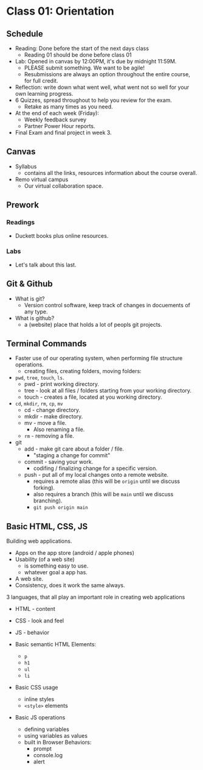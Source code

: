# Class 01: Orientation

## Schedule

* Reading: Done before the start of the next days class
  * Reading 01 should be done before class 01
* Lab: Opened in canvas by 12:00PM, it's due by midnight 11:59M.
  * PLEASE submit something. We want to be agile!
  * Resubmissions are always an option throughout the entire course, for full credit.
* Reflection:  write down what went well, what went not so well for your own learning progress.
* 6 Quizzes, spread throughout to help you review for the exam.
  * Retake as many times as you need.
* At the end of each week (Friday):
  * Weekly feedback survey
  * Partner Power Hour reports.
* Final Exam and final project in week 3.

## Canvas

* Syllabus
  * contains all the links, resources information about the course overall.
* Remo virtual campus
  * Our virtual collaboration space.

## Prework

### Readings

* Duckett books plus online resources.

### Labs

* Let's talk about this last.

## Git & Github

* What is git?
  * Version control software, keep track of changes in docuements of any type.
* What is github?
  * a (website) place that holds a lot of peopls git projects.

## Terminal Commands

* Faster use of our operating system, when performing file structure operations.
  * creating files, creating folders, moving folders:
* `pwd`, `tree`, `touch`, `ls`.
  * pwd - print working directory.
  * tree - look at all files / folders starting from your working directory.
  * touch - creates a file, located at you working directory.
* `cd`, `mkdir`, `rm`, `cp`, `mv`
  * cd - change directory.
  * mkdir - make directory.
  * mv - move a file.
    * Also renaming a file.
  * `rm` - removing a file.
* git
  * add - make git care about a folder / file.
    * "staging a change for commit"
  * commit - saving your work.
    * codifing  / finalizing change for a specific version.
  * push - put all of my local changes onto a remote website.
    * requires a remote alias (this will be `origin` until we discuss forking).
    * also requires a branch (this will be `main` until we discuss branching).
    * `git push origin main`

## Basic HTML, CSS, JS

Building web applications.
  * Apps on the app store (android  / apple phones)
  * Usability (of a web site)
    * is something easy to use.
    * whatever goal a app has.
  * A web site.
  * Consistency, does it work the same always.

3 languages, that all play an important role in creating web applications
 * HTML - content
 * CSS - look and feel
 * JS - behavior

* Basic semantic HTML Elements:
  * `p`
  * `h1`
  * `ul`
  * `li`
* Basic CSS usage
  * inline styles
  * `<style>` elements
* Basic JS operations
  * defining variables
  * using variables as values
  * built in Browser Behaviors:
    * prompt
    * console.log
    * alert
